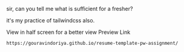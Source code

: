 sir, can you tell me what is sufficient for a fresher?

it's my practice of tailwindcss also.

View in half screen for a better view 
Preview Link
```
https://gouravindoriya.github.io/resume-template-pw-assignment/
```
